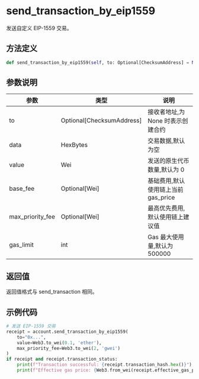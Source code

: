 # send_transaction_by_eip1559

发送自定义 EIP-1559 交易。

## 方法定义

```python
def send_transaction_by_eip1559(self, to: Optional[ChecksumAddress] = None, data: HexBytes = HexBytes("0x"), value: Wei = Wei(0), base_fee: Optional[Wei] = None, max_priority_fee: Optional[Wei] = None, gas_limit: int = 500000) -> Optional[TransactionReceiptData]
```

## 参数说明

| 参数             | 类型                      | 说明                                |
| ---------------- | ------------------------- | ----------------------------------- |
| to               | Optional[ChecksumAddress] | 接收者地址,为 None 时表示创建合约   |
| data             | HexBytes                  | 交易数据,默认为空                   |
| value            | Wei                       | 发送的原生代币数量,默认为 0         |
| base_fee         | Optional[Wei]             | 基础费用,默认使用链上当前 gas_price |
| max_priority_fee | Optional[Wei]             | 最高优先费用,默认使用链上建议值     |
| gas_limit        | int                       | Gas 最大使用量,默认为 500000        |

## 返回值

返回值格式与 send_transaction 相同。

## 示例代码

```python
# 发送 EIP-1559 交易
receipt = account.send_transaction_by_eip1559(
    to="0x...",
    value=Web3.to_wei(0.1, 'ether'),
    max_priority_fee=Web3.to_wei(2, 'gwei')
)
if receipt and receipt.transaction_status:
    print(f"Transaction successful: {receipt.transaction_hash.hex()}")
    print(f"Effective gas price: {Web3.from_wei(receipt.effective_gas_price, 'gwei')} Gwei")
```
